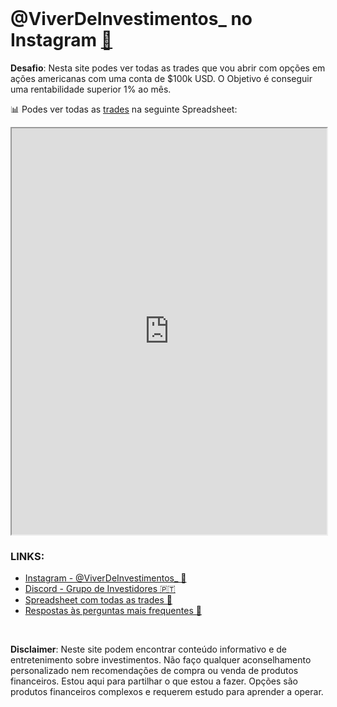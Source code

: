 <br>

# @ViverDeInvestimentos_ no Instagram <a href="https://www.instagram.com/viverdeinvestimentos_/" target="_blank">🔗</a>

**Desafio**: Nesta site podes ver todas as trades que vou abrir com opções em ações americanas com uma conta de $100k USD. O Objetivo é conseguir uma rentabilidade superior 1% ao mês.

📊 Podes ver todas as <a href="https://docs.google.com/spreadsheets/d/170a-fq7Pc1XxwtpfBumxKdZ9QLgExr5dLnvPS4g1_hg/" target="_blank">trades</a> na seguinte Spreadsheet:

<iframe src="https://docs.google.com/spreadsheets/d/170a-fq7Pc1XxwtpfBumxKdZ9QLgExr5dLnvPS4g1_hg/" style="width:100%;height:650px;"></iframe>
<br>

### LINKS:

- <a href="https://www.instagram.com/viverdeinvestimentos_/" target="_blank">Instagram - @ViverDeInvestimentos_ 🔗</a>
- <a href="https://discord.com/invite/BkRRBWdJG2" target="_blank">Discord - Grupo de Investidores 🇵🇹</a>
- <a href="https://docs.google.com/spreadsheets/d/170a-fq7Pc1XxwtpfBumxKdZ9QLgExr5dLnvPS4g1_hg?headers=false&amp" target="_blank">Spreadsheet com todas as trades 📝</a>
- <a href="https://docs.google.com/document/d/1z_dtD65isd2-e50LvfJR9oyLEWl3WvblNQyap4FN7YU" target="_blank">Respostas às perguntas mais frequentes 📘</a>

<br>

**Disclaimer**: Neste site podem encontrar conteúdo informativo e de entretenimento sobre investimentos. Não faço qualquer aconselhamento personalizado nem recomendações de compra ou venda de produtos financeiros. Estou aqui para partilhar o que estou a fazer. Opções são produtos financeiros complexos e requerem estudo para aprender a operar.

<style>header {display: none;} </style>
<!-- Global site tag (gtag.js) - Google Analytics -->
<script async src="https://www.googletagmanager.com/gtag/js?id=G-WN608V0GJM"></script>
<script>
  window.dataLayer = window.dataLayer || [];
  function gtag(){dataLayer.push(arguments);}
  gtag('js', new Date());

  gtag('config', 'G-WN608V0GJM');
</script>
